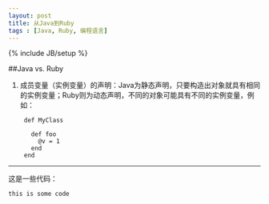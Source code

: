 ```yaml
---
layout: post
title: 从Java到Ruby
tags : [Java, Ruby, 编程语言]
---
```

{% include JB/setup %}


##Java vs. Ruby

1. 成员变量（实例变量）的声明：Java为静态声明，只要构造出对象就具有相同的实例变量；Ruby则为动态声明，不同的对象可能具有不同的实例变量，例如：

        def MyClass 
          
          def foo
            @v = 1
          end
        end 


***

这是一些代码：

    this is some code


